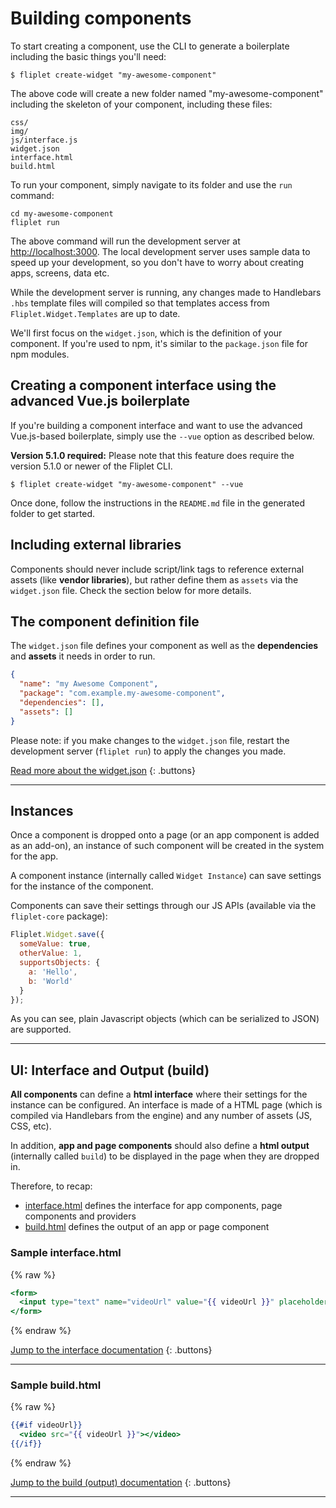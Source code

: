 # Building components

To start creating a component, use the CLI to generate a boilerplate including the basic things you'll need:

```
$ fliplet create-widget "my-awesome-component"
```

The above code will create a new folder named "my-awesome-component" including the skeleton of your component, including these files:

```
css/
img/
js/interface.js
widget.json
interface.html
build.html
```

To run your component, simply navigate to its folder and use the `run` command:

```
cd my-awesome-component
fliplet run
```

The above command will run the development server at [http://localhost:3000](http://localhost:3000). The local development server uses sample data to speed up your development, so you don't have to worry about creating apps, screens, data etc.

While the development server is running, any changes made to Handlebars `.hbs` template files will compiled so that templates access from `Fliplet.Widget.Templates` are up to date.

We'll first focus on the `widget.json`, which is the definition of your component. If you're used to npm, it's similar to the `package.json` file for npm modules.

## Creating a component interface using the advanced Vue.js boilerplate

If you're building a component interface and want to use the advanced Vue.js-based boilerplate, simply use the `--vue` option as described below.

<p class="warning"><strong>Version 5.1.0 required:</strong> Please note that this feature does require the version 5.1.0 or newer of the Fliplet CLI.</p>

```
$ fliplet create-widget "my-awesome-component" --vue
```

Once done, follow the instructions in the `README.md` file in the generated folder to get started.

## Including external libraries

Components should never include script/link tags to reference external assets (like **vendor libraries**), but rather define them as `assets` via the `widget.json` file. Check the section below for more details.

## The component definition file

The `widget.json` file defines your component as well as the **dependencies** and **assets** it needs in order to run.

```json
{
  "name": "my Awesome Component",
  "package": "com.example.my-awesome-component",
  "dependencies": [],
  "assets": []
}
```

Please note: if you make changes to the `widget.json` file, restart the development server (`fliplet run`) to apply the changes you made.

[Read more about the widget.json](components/Definition.md)
{: .buttons}

---

## Instances

Once a component is dropped onto a page (or an app component is added as an add-on), an instance of such component will be created in the system for the app.

A component instance (internally called `Widget Instance`) can save settings for the instance of the component.

Components can save their settings through our JS APIs (available via the `fliplet-core` package):

```js
Fliplet.Widget.save({
  someValue: true,
  otherValue: 1,
  supportsObjects: {
    a: 'Hello',
    b: 'World'
  }
});
```

As you can see, plain Javascript objects (which can be serialized to JSON) are supported.

---

## UI: Interface and Output (build)

**All components** can define a **html interface** where their settings for the instance can be configured. An interface is made of a HTML page (which is compiled via Handlebars from the engine) and any number of assets (JS, CSS, etc).

In addition, **app and page components** should also define a **html output** (internally called `build`) to be displayed in the page when they are dropped in.

Therefore, to recap:

- [interface.html](components/Interface) defines the interface for app components, page components and providers
- [build.html](components/Build-output) defines the output of an app or page component

### Sample interface.html

{% raw %}
```handlebars
<form>
  <input type="text" name="videoUrl" value="{{ videoUrl }}" placeholder="A video url" />
</form>
```
{% endraw %}

[Jump to the interface documentation](components/Interface.md)
{: .buttons}

---

### Sample build.html

{% raw %}
```handlebars
{{#if videoUrl}}
  <video src="{{ videoUrl }}"></video>
{{/if}}
```
{% endraw %}

[Jump to the build (output) documentation](components/Build-output.md)
{: .buttons}

---

